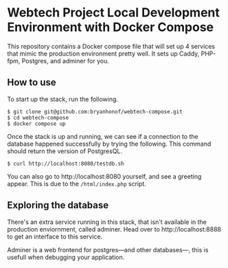 # Webtech Project Local Development Environment with Docker Compose

This repository contains a Docker compose file that will set up 4 services 
that mimic the production environment pretty well. It sets up Caddy, 
PHP-fpm, Postgres, and adminer for you.

## How to use

To start up the stack, run the following.

```
$ git clone git@github.com:bryanhonof/webtech-compose.git
$ cd webtech-compose
$ docker compose up
```

Once the stack is up and running, we can see if a connection to the 
database happened successfully by trying the following. This command 
should return the version of PostgresQL.

```
$ curl http://localhost:8080/testdb.sh
```

You can also go to http://localhost:8080 yourself, and see a greeting 
appear. This is due to the `/html/index.php` script.

## Exploring the database

There's an extra service running in this stack, that isn't available in 
the production enviornment, called adminer. Head over to 
http://localhost:8888 to get an interface to this service.

Adminer is a web frontend for postgres—and other databases—, this is 
usefull when debugging your application.
